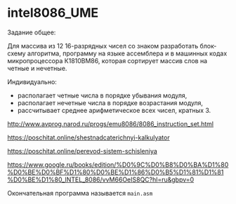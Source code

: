 # intel8086_UME

Задание общее:

Для массива из 12 16-разрядных чисел со знаком разработать блок-схему алгоритма, программу на языке ассемблера и в машинных кодах микропроцессора К1810ВМ86, которая сортирует массив слов на четные и нечетные.

Индивидуально:
- располагает четные числа в порядке убывания модуля,
- располагает нечетные числа в порядке возрастания модуля,
- рассчитывает среднее арифметическое всех чисел, кратных 3.


http://www.avprog.narod.ru/progs/emu8086/8086_instruction_set.html


https://poschitat.online/shestnadcaterichnyi-kalkulyator


https://poschitat.online/perevod-sistem-schisleniya


https://www.google.ru/books/edition/%D0%9C%D0%B8%D0%BA%D1%80%D0%BE%D0%BF%D1%80%D0%BE%D1%86%D0%B5%D1%81%D1%81%D0%BE%D1%80_INTEL_8086/vvM66OeIS8QC?hl=ru&gbpv=0

Окончательная программа называется ```main.asm```
